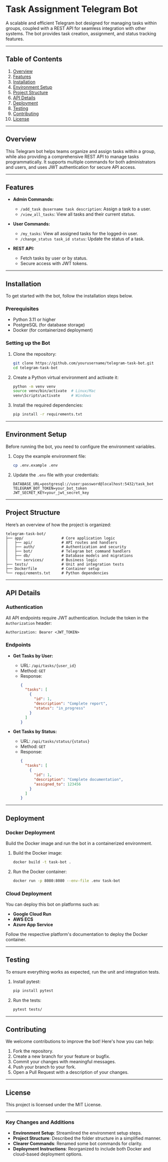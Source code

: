 
# Task Assignment Telegram Bot

A scalable and efficient Telegram bot designed for managing tasks within groups, coupled with a REST API for seamless integration with other systems. The bot provides task creation, assignment, and status tracking features.

---

## Table of Contents

1. [Overview](#overview)
2. [Features](#features)
3. [Installation](#installation)
4. [Environment Setup](#environment-setup)
5. [Project Structure](#project-structure)
6. [API Details](#api-details)
7. [Deployment](#deployment)
8. [Testing](#testing)
9. [Contributing](#contributing)
10. [License](#license)

---

## Overview

This Telegram bot helps teams organize and assign tasks within a group, while also providing a comprehensive REST API to manage tasks programmatically. It supports multiple commands for both administrators and users, and uses JWT authentication for secure API access.

---

## Features

- **Admin Commands:**
  - `/add_task @username task description`: Assign a task to a user.
  - `/view_all_tasks`: View all tasks and their current status.

- **User Commands:**
  - `/my_tasks`: View all assigned tasks for the logged-in user.
  - `/change_status task_id status`: Update the status of a task.

- **REST API:**
  - Fetch tasks by user or by status.
  - Secure access with JWT tokens.

---

## Installation

To get started with the bot, follow the installation steps below.

### Prerequisites

- Python 3.11 or higher
- PostgreSQL (for database storage)
- Docker (for containerized deployment)

### Setting up the Bot

1. Clone the repository:
   ```bash
   git clone https://github.com/yourusername/telegram-task-bot.git
   cd telegram-task-bot
   ```

2. Create a Python virtual environment and activate it:
   ```bash
   python -m venv venv
   source venv/bin/activate  # Linux/Mac
   venv\Scripts\activate     # Windows
   ```

3. Install the required dependencies:
   ```bash
   pip install -r requirements.txt
   ```

---

## Environment Setup

Before running the bot, you need to configure the environment variables.

1. Copy the example environment file:
   ```bash
   cp .env.example .env
   ```

2. Update the `.env` file with your credentials:
   ```
   DATABASE_URL=postgresql://user:password@localhost:5432/task_bot
   TELEGRAM_BOT_TOKEN=your_bot_token
   JWT_SECRET_KEY=your_jwt_secret_key
   ```

---

## Project Structure

Here’s an overview of how the project is organized:

```
telegram-task-bot/
├── app/                 # Core application logic
│   ├── api/             # API routes and handlers
│   ├── auth/            # Authentication and security
│   ├── bot/             # Telegram bot command handlers
│   ├── db/              # Database models and migrations
│   └── services/        # Business logic
├── tests/               # Unit and integration tests
├── Dockerfile           # Container setup
└── requirements.txt     # Python dependencies
```

---

## API Details

### Authentication

All API endpoints require JWT authentication. Include the token in the `Authorization` header:
```
Authorization: Bearer <JWT_TOKEN>
```

### Endpoints

- **Get Tasks by User:**
  - URL: `/api/tasks/{user_id}`
  - Method: `GET`
  - Response:
    ```json
    {
      "tasks": [
        {
          "id": 1,
          "description": "Complete report",
          "status": "in_progress"
        }
      ]
    }
    ```

- **Get Tasks by Status:**
  - URL: `/api/tasks/status/{status}`
  - Method: `GET`
  - Response:
    ```json
    {
      "tasks": [
        {
          "id": 1,
          "description": "Complete documentation",
          "assigned_to": 123456
        }
      ]
    }
    ```

---

## Deployment

### Docker Deployment

Build the Docker image and run the bot in a containerized environment.

1. Build the Docker image:
   ```bash
   docker build -t task-bot .
   ```

2. Run the Docker container:
   ```bash
   docker run -p 8080:8080 --env-file .env task-bot
   ```

### Cloud Deployment

You can deploy this bot on platforms such as:
- **Google Cloud Run**
- **AWS ECS**
- **Azure App Service**

Follow the respective platform's documentation to deploy the Docker container.

---

## Testing

To ensure everything works as expected, run the unit and integration tests.

1. Install pytest:
   ```bash
   pip install pytest
   ```

2. Run the tests:
   ```bash
   pytest tests/
   ```

---

## Contributing

We welcome contributions to improve the bot! Here's how you can help:

1. Fork the repository.
2. Create a new branch for your feature or bugfix.
3. Commit your changes with meaningful messages.
4. Push your branch to your fork.
5. Open a Pull Request with a description of your changes.

---

## License

This project is licensed under the MIT License.

---

### Key Changes and Additions
- **Environment Setup**: Streamlined the environment setup steps.
- **Project Structure**: Described the folder structure in a simplified manner.
- **Clearer Commands**: Renamed some bot commands for clarity.
- **Deployment Instructions**: Reorganized to include both Docker and cloud-based deployment options.
